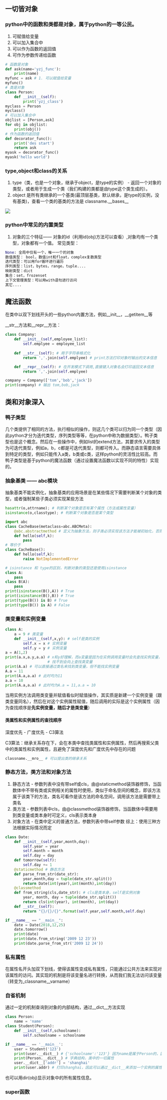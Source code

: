 ## 一切皆对象

### python中的函数和类都是对象，属于python的一等公民。
1. 可赋值给变量
2. 可以加入集合中
3. 可以作为函数的返回值
4. 可作为参数传递给函数
```python
# 函数是对象
def ask(name='yzj_func'):
    print(name)
myfunc = ask # 1. 可以赋值给变量
myfunc()
# 类是对象
class Person:
    def __init__(self):
        print('yzj_class')
myclass = Person
myclass()
# 可以加入集合中
objlist = [Person,ask]
for obj in objlist:
    print(obj())
# 作为函数的返回值
def decorator_func():
    print('des start')
    return ask
myask = decorator_func()
myask('hello world')
```
### type,object和class的关系
1. type（类，也是一个对象，继承于object，是type的实例） - 返回一个对象的类型，或者用于生成一个类（我们构建的类都是由type这个类生成的）。
2. object 是所有类继承的一个基类(最顶层基类，默认继承，是type的实例，没有基类)，查看一个类的基类的方法是 classname.\_\_bases\_\_

![](https://github.com/undersunshine/MyArticle/blob/master/Algorithm/images/201810181024.png)

### python中常见的内置类型
1. 对象的三个特征—— 对象的id（利用id(obj)方法可以查看）,对象均有一个类型，对象都有一个值。
常见类型：
```python
None: 全局中仅有一个，唯一一个的对象
数值类型： bool，数值int和float，complex复数类型
迭代类型：可以用for循环进行遍历
序列类型：list，bytes，range，tuple....
映射类型：dict
集合：set，frozenset
上下文管理类型：可以用with语句进行访问
其它....
```


## 魔法函数
在类中以双下划线开头的一些python内置方法，例如__init__，__getitem__等

__str__方法和__repr__方法：
```python
class Company:
    def __init__(self,employee_list):
        self.emplyee = employee_list
    
    def __str__(self): # 用于字符串格式化
        return ','.join(self.emplyee) # print方法打印对象时输出的文本信息

    def __repr__(self): # 在开发模式下调用,直接键入对象名会打印返回文本信息
        return ','.join(self.emplyee)

company = Company(['tom','bob','jack'])
print(company) # 输出 tom,bob,jack
```

## 类和对象深入

### 鸭子类型
几个类提供了相同的方法，执行相似的操作，则这几个类可以归为同一个类型（因此python才分为迭代类型，序列类型等等，在python中称为数据类型）。鸭子类型也是这个概念。然后在一些操作中，例如list的extend方法，其要求传入的类型为可迭代类型，例如a，b，c都是可迭代类型，则都可传入。而静态语言需要具体到特定的类型，例如只能传入a类，b类或c类，这样python的灵活性比较高。而鸭子类型是基于python的魔法函数（通过设置魔法函数以实现不同的特性）实现的。

### 抽象基类 —— abc模块
抽象基类不能实例化，抽象基类的应用场景是在某些情况下需要判断某个对象的类型，或者强制某些子类必须实现某些方法
```python
hasattr(o,attrname); # 判断某个对象是否有某个属性（方法或属性变量） 
isinstance(o,classtype); # 判断某个对象是否是某个类型

import abc
class CacheBase(metaclass=abc.ABCMeta):
    @abc.abstractmethod # 定义为抽象方法，则子类必须实现该方法才能被初始化，否则子类初始化会报错
    def hello(self,k):
        pass
# 等价于
class CacheBase():
    def hello(self,k):
        raise NotImplementedError

# isinstance 和 type的区别，判断对象的类型还是使用isinstance
class A:
    pass
class B(A):
    pass
print(isinstance(B(),A)) # True
print(isinstance(B(),B)) # True
print(type(B()) is B) # True
print(type(B()) is A) # False

```
### 类变量和实例变量
```python
class A:
    a = 9 # 类变量
    def __init__(self,x,y): # self是类的实例
        self.x = x # 实例变量
        self.y = y # 实例变量
a = A(1,2)
print(a.x,a.y,a.a) # x和y好理解，而a变量是因为在实例调用变量时会先查找实例变量，
                   # 找不到会向上查找类变量
print(A.a) # 可以直接通过类名来找到类变量，但不能找实例变量
A.a = 11
print(A.a,a.a) # 此时均为11
a.a = 10
print(A.a,a.a) # 此时均为A.a = 11,a.a = 10
```
当用实例方法调用类变量并赋值看似时赋值操作，其实质是新建一个实例变量（跟类变量同名），然后在对这个实例属性赋值，随后调用的实际是这个实例属性（因为查找顺序是**先实例变量，随后才是类变量**）

#### 类属性和实例属性的查找顺序
深度优先 - 广度优先 - C3算法

C3算法：继承关系存在下，会在本类中查找类属性和实例属性，然后再搜索父类中的类属性和实例属性，且避免了深度优先和广度优先中存在的问题
```python
classname.__mro__ # 可以提出类的继承关系
```

### 静态方法，类方法和对象方法
1. 静态方法 - 参数列表中没有带self或cls，由@staticmethod装饰器修饰，当函数体中不带有类或实例相关的属性时使用，类似于命名空间的概念，即该方法属于该类下的方法，类名可看作是该方法的命名空间，调用该方法是需要带上类名
2. 类方法 - 参数列表中cls，由@classmethod装饰器修饰，当函数体中需要用到类变量或类本身时可定义，cls表示类本身
3. 对象方法 - 在类中定义的普通方法，参数列表中带self参数
综上：使用三种方法根据实际情况而定
```python
class Date:
    def __init__(self,year,month,day):
        self.year = year
        self.month = month
        self.day = day
    def tomorrow(self):
        self.day += 1
    @staticmethod # 静态方法
    def parse_from_str(date_str):
        year,month,day = tuple(date_str.split())
        return Date(int(year),int(month),int(day))
    @classmethod
    def from_string(cls,date_str): # cls是类本身，self是实例对象
        year, month, day = tuple(date_str.split())
        return cls(int(year), int(month), int(day))
    def __str__(self):
        return "{}/{}/{}".format(self.year,self.month,self.day)

if __name__ == "__main__":
    date = Date(2018,12,25)
    date.tomorrow()
    print(date)
    print(date.from_string('2009 12 23'))
    print(date.parse_from_str('2009 12 24'))
```

### 私有属性
在属性名开头加双下划线，使得该属性变成私有属性，只能通过公共方法来实现对该属性的访问。其实现的机制是将该变量名进行转换，从而我们我无法访问该变量（转变为_classname__varname）

### 自省机制
通过一定的机制查询到对象的内部结构，通过__dict__方法实现
```python
class Person:
    name = 'name'
class Student(Person):
    def __init__(self,schoolname):
        self.schoolname = schoolname

if __name__ == '__main__':
    user = Student('123')
    print(user.__dict__) # {'schoolname':'123'} 因为name是属于Person的，因此没有打印出来
    print(Person.__dict__) # 字典结构，类中的一切属性
    user.__dict__['addr'] = 'shanghai'
    print(user.addr) # 打印shanghai，因此可以通过__dict__来添加一个实例的属性或一个类变量
```
也可以用dir(obj)显示对象中的所有属性信息。

### super函数


